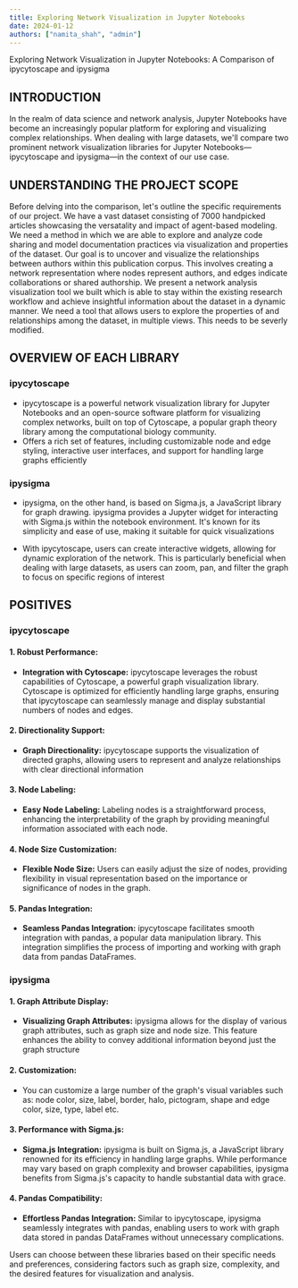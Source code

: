 ```yaml
---
title: Exploring Network Visualization in Jupyter Notebooks
date: 2024-01-12
authors: ["namita_shah", "admin"]
---
```


Exploring Network Visualization in Jupyter Notebooks: A Comparison of ipycytoscape and ipysigma

## INTRODUCTION

In the realm of data science and network analysis, Jupyter Notebooks have become an increasingly popular platform for exploring and visualizing complex relationships. When dealing with large datasets, we'll compare two prominent network visualization libraries for Jupyter Notebooks—ipycytoscape and ipysigma—in the context of our use case. 



## UNDERSTANDING THE PROJECT SCOPE

Before delving into the comparison, let's outline the specific requirements of our project. We have a vast dataset consisting of 7000 handpicked articles showcasing the versatality and impact of agent-based modeling. We need a method in which we are able to explore and analyze code sharing and model documentation practices via visualization and properties of the dataset. Our goal is to uncover and visualize the relationships between authors within this publication corpus. This involves creating a network representation where nodes represent authors, and edges indicate collaborations or shared authorship. We present a network analysis visualization tool we built which is able to stay within the existing research workflow and achieve insightful information about the dataset in a dynamic manner. We need a tool that allows users to explore the properties of and relationships among the dataset, in multiple views. This needs to be severly modified. 

## OVERVIEW OF EACH LIBRARY

### ipycytoscape

- ipycytoscape is a powerful network visualization library for Jupyter Notebooks and an open-source software platform for visualizing complex networks, built on top of Cytoscape, a popular graph theory library among the computational biology community. 
- Offers a rich set of features, including customizable node and edge styling, interactive user interfaces, and support for handling large graphs efficiently

### ipysigma

- ipysigma, on the other hand, is based on Sigma.js, a JavaScript library for graph drawing. ipysigma provides a Jupyter widget for interacting with Sigma.js within the notebook environment. It's known for its simplicity and ease of use, making it suitable for quick visualizations

- With ipycytoscape, users can create interactive widgets, allowing for dynamic exploration of the network. This is particularly beneficial when dealing with large datasets, as users can zoom, pan, and filter the graph to focus on specific regions of interest

  

## POSITIVES

### ipycytoscape

#### 1. **Robust Performance:**

   - **Integration with Cytoscape:** ipycytoscape leverages the robust capabilities of Cytoscape, a powerful graph visualization library. Cytoscape is optimized for efficiently handling large graphs, ensuring that ipycytoscape can seamlessly manage and display substantial numbers of nodes and edges.

#### 2. **Directionality Support:**

   - **Graph Directionality:** ipycytoscape supports the visualization of directed graphs, allowing users to represent and analyze relationships with clear directional information

#### 3. **Node Labeling:**

   - **Easy Node Labeling:** Labeling nodes is a straightforward process, enhancing the interpretability of the graph by providing meaningful information associated with each node.

#### 4. **Node Size Customization:**

   - **Flexible Node Size:** Users can easily adjust the size of nodes, providing flexibility in visual representation based on the importance or significance of nodes in the graph.

#### 5. **Pandas Integration:**

   - **Seamless Pandas Integration:** ipycytoscape facilitates smooth integration with pandas, a popular data manipulation library. This integration simplifies the process of importing and working with graph data from pandas DataFrames.

### ipysigma

#### 1. **Graph Attribute Display:**

   - **Visualizing Graph Attributes:** ipysigma allows for the display of various graph attributes, such as graph size and node size. This feature enhances the ability to convey additional information beyond just the graph structure

#### 2. **Customization:**

   - You can customize a large number of the graph's visual variables such as: node color, size, label, border, halo, pictogram, shape and edge color, size, type, label etc. 

#### 3. **Performance with Sigma.js:**

   - **Sigma.js Integration:** ipysigma is built on Sigma.js, a JavaScript library renowned for its efficiency in handling large graphs. While performance may vary based on graph complexity and browser capabilities, ipysigma benefits from Sigma.js's capacity to handle substantial data with grace.

#### 4. **Pandas Compatibility:**

   - **Effortless Pandas Integration:** Similar to ipycytoscape, ipysigma seamlessly integrates with pandas, enabling users to work with graph data stored in pandas DataFrames without unnecessary complications.

Users can choose between these libraries based on their specific needs and preferences, considering factors such as graph size, complexity, and the desired features for visualization and analysis.
